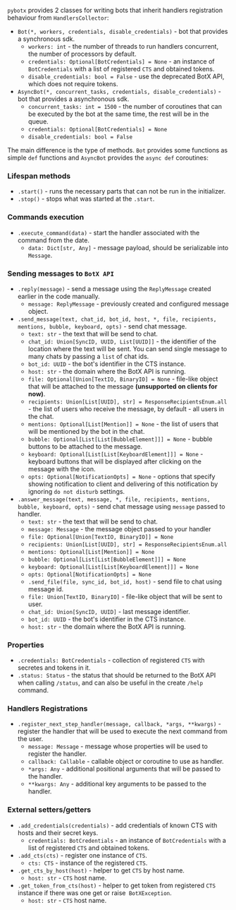 `pybotx` provides 2 classes for writing bots that inherit handlers registration behaviour from `HandlersCollector`:

* `Bot(*, workers, credentials, disable_credentials)` - bot that provides a synchronous sdk.
    * `workers: int` - the number of threads to run handlers concurrent, the number of processors by default.
    * `credentials: Optional[BotCredentials] = None` - an instance of `BotCredentials` with a list of registered `CTS` and obtained tokens.
    * `disable_credentials: bool = False` - use the deprecated BotX API, which does not require tokens.
* `AsyncBot(*, concurrent_tasks, credentials, disable_credentials)` - bot that provides a asynchronous sdk.
    * `concurrent_tasks: int = 1500` - the number of coroutines that can be executed by the bot at the same time, the rest will be in the queue.
    * `credentials: Optional[BotCredentials] = None`
    * `disable_credentials: bool = False`
    
The main difference is the type of methods. `Bot` provides some functions as simple `def` functions and `AsyncBot` 
provides the `async def` coroutines:

### Lifespan methods
* `.start()` - runs the necessary parts that can not be run in the initializer.
* `.stop()` -  stops what was started at the `.start`.

### Commands execution
* `.execute_command(data)` - start the handler associated with the command from the date.
    * `data: Dict[str, Any]` - message payload, should be serializable into `Message`.
    
### Sending messages to `BotX API`
* `.reply(message)` - send a message using the `ReplyMessage` created earlier in the code manually.
    * `message: ReplyMessage` - previously created and configured message object.
* `.send_message(text, chat_id, bot_id, host, *, file, recipients, mentions, bubble, keyboard, opts)` - send chat message.
    * `text: str` - the text that will be send to chat.
    * `chat_id: Union[SyncID, UUID, List[UUID]]` - the identifier of the location where the text will be sent. 
You can send single message to many chats by passing a `list` of chat ids.
    * `bot_id: UUID` - the bot's identifier in the CTS instance.
    * `host: str` - the domain where the BotX API is running.
    * `file: Optional[Union[TextIO, BinaryIO] = None` - file-like object that will be attached to the message <b>(unsupported on clients for now)</b>.
    * `recipients: Union[List[UUID], str] = ResponseRecipientsEnum.all` - the list of users  who receive the message, by default - all users in the chat.
    * `mentions: Optional[List[Mention]] = None` - the list of users that will be mentioned by the bot in the chat.
    * `bubble: Optional[List[List[BubbleElement]]] = None` - bubble buttons to be attached to the message.
    * `keyboard: Optional[List[List[KeyboardElement]]] = None` - keyboard buttons that will be displayed after clicking on the message with the icon.
    * `opts: Optional[NotificationOpts] = None` - options that specify showing notification to client and delivering of this notification by ignoring `do not disturb` settings.
* `.answer_message(text, message, *, file, recipients, mentions, bubble, keyboard, opts)` - send chat message using `message` passed to handler.
    * `text: str` - the text that will be send to chat.
    * `message: Message` - the message object passed to your handler
    * `file: Optional[Union[TextIO, BinaryIO]] = None`
    * `recipients: Union[List[UUID], str] = ResponseRecipientsEnum.all`
    * `mentions: Optional[List[Mention]] = None`
    * `bubble: Optional[List[List[BubbleElement]]] = None`
    * `keyboard: Optional[List[List[KeyboardElement]]] = None`
    * `opts: Optional[NotificationOpts] = None`
    * `.send_file(file, sync_id, bot_id, host)` - send file to chat using message id.
    * `file: Union[TextIO, BinaryIO]` - file-like object that will be sent to user.
    * `chat_id: Union[SyncID, UUID]` - last message identifier.
    * `bot_id: UUID` - the bot's identifier in the CTS instance.
    * `host: str` - the domain where the BotX API is running.
    
### Properties

* `.credentials: BotCredentials` - collection of registered `CTS` with secretes and tokens in it.
* `.status: Status` - the status that should be returned to the BotX API when calling `/status`, and can also be useful in the create `/help` command.

### Handlers Registrations
* `.register_next_step_handler(message, callback, *args, **kwargs)` - register the handler that will be used to execute the next command from the user.
    * `message: Message` - message whose properties will be used to register the handler.
    * `callback: Callable` - callable object or coroutine to use as handler.
    * `*args: Any` - additional positional arguments that will be passed to the handler.
    * `**kwargs: Any` - additional key arguments to be passed to the handler.

### External setters/getters
* `.add_credentials(credentials)` - add credentials of known CTS with hosts and their secret keys.
    * `credentials: BotCredentials` - an instance of `BotCredentials` with a list of registered `CTS` and obtained tokens.
* `.add_cts(cts)` - register one instance of `CTS`.
    * `cts: CTS` - instance of the registered `CTS`.
* `.get_cts_by_host(host)` - helper to get `CTS` by host name.
    * `host: str` - `CTS` host name.
* `.get_token_from_cts(host)` - helper to get token from registered `CTS` instance if there was one get or raise` BotXException`.
    * `host: str` - `CTS` host name.


